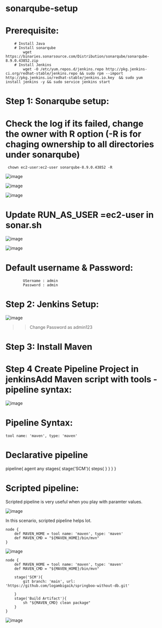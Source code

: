 # sonarqube-setup

# Prerequisite:

        # Install Java
        # Install sonarqube
            wget https://binaries.sonarsource.com/Distribution/sonarqube/sonarqube-8.9.0.43852.zip
        # Install Jenkins
            wget -O /etc/yum.repos.d/jenkins.repo http://pkg.jenkins-ci.org/redhat-stable/jenkins.repo && sudo rpm --import http://pkg.jenkins.io/redhat-stable/jenkins.io.key  && sudo yum install jenkins -y && sudo service jenkins start

                  
# Step 1: Sonarqube setup:

# Check the log if its failed, change the owner with R option (-R is for chaging ownership to all directories under sonarqube)

```  chown ec2-user:ec2-user sonarqube-8.9.0.43852 -R ```

![image](https://user-images.githubusercontent.com/54719289/118014256-e8d29a00-b34a-11eb-87d6-9daf888a6952.png)

![image](https://user-images.githubusercontent.com/54719289/118013738-5b8f4580-b34a-11eb-90ad-6b2d1390baa5.png)

![image](https://user-images.githubusercontent.com/54719289/118017606-baef5480-b34e-11eb-81c4-0c5aa6e7f75f.png)


# Update RUN_AS_USER =ec2-user in sonar.sh

![image](https://user-images.githubusercontent.com/54719289/118020740-5afaad00-b352-11eb-93cd-652246db8cb9.png)

![image](https://user-images.githubusercontent.com/54719289/118024004-1709a700-b356-11eb-9589-317e25708162.png)

# Default username & Password:

```
        USername : admin
        Password : admin
```


# Step 2: Jenkins Setup:

![image](https://user-images.githubusercontent.com/54719289/118026408-a7e18200-b358-11eb-8c2d-100fa0416c7b.png)

 >> Change Password as admin123



# Step 3: Install Maven 

# Step 4 Create Pipeline Project in jenkinsAdd Maven script with tools -pipeline syntax:

![image](https://user-images.githubusercontent.com/54719289/118027992-779ae300-b35a-11eb-871b-1fe5f090a044.png)

Pipeline Syntax:
===============
```
tool name: 'maven', type: 'maven'
```

Declarative pipeline
====================

pipeline{
    agent any
    stages{
        stage('SCM'){
            steps{
            }
         }
       }
    }

Scripted pipeline:
==================


Scripted pipeline is very useful when you play with paramter values.

![image](https://user-images.githubusercontent.com/54719289/118032399-8d5ed700-b35f-11eb-8e6a-f1906c65887c.png)

In this scenario, scripted pipeline helps lot.



```
node {
    def MAVEN_HOME = tool name: 'maven', type: 'maven'
    def MAVEN_CMD = "${MAVEN_HOME}/bin/mvn"
}

```
![image](https://user-images.githubusercontent.com/54719289/118029381-05c39900-b35c-11eb-987b-6b8cc12ad6a6.png)

```
node {
    def MAVEN_HOME = tool name: 'maven', type: 'maven'
    def MAVEN_CMD = "${MAVEN_HOME}/bin/mvn"
    
    stage('SCM'){
        git branch: 'main', url: 'https://github.com/logambigaik/springboo-without-db.git'
        
    }
    stage('Build Artifact'){
        sh "${MAVEN_CMD} clean package"
    }
}

```

![image](https://user-images.githubusercontent.com/54719289/118030653-7cad6180-b35d-11eb-89f0-10e35f34a7d4.png)

```


